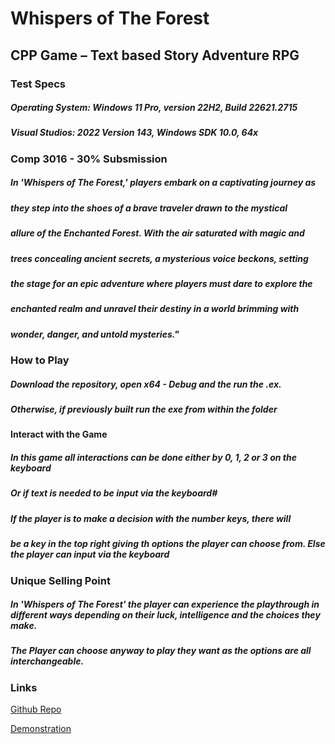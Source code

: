 # **Whispers of The Forest**

## **CPP Game – Text based Story Adventure RPG**

### **Test Specs**

##### Operating System: Windows 11 Pro, version 22H2, Build 22621.2715

##### Visual Studios: 2022 Version 143, Windows SDK 10.0, 64x

### **Comp 3016 - 30% Subsmission**

##### In 'Whispers of The Forest,' players embark on a captivating journey as 
##### they step into the shoes of a brave traveler drawn to the mystical  
##### allure of the Enchanted Forest. With the air saturated with magic and
##### trees concealing ancient secrets, a mysterious voice beckons, setting
##### the stage for an epic adventure where players must dare to explore the
##### enchanted realm and unravel their destiny in a world brimming with
##### wonder, danger, and untold mysteries."

### **How to Play**

##### Download the repository, open x64 - Debug and the run the .ex. 
##### Otherwise, if previously built run the exe from within the folder

#### **Interact with the Game**

##### In this game all interactions can be done either by 0, 1, 2 or 3 on the keyboard
##### Or if text is needed to be input via the keyboard#

##### If the player is to make a decision with the number keys, there will 
##### be a key in the top right giving th options the player can choose from. Else the player can input via the keyboard 


### **Unique Selling Point**

##### In 'Whispers of The Forest' the player can experience the playthrough in different ways depending on their luck, intelligence and the choices they make.
##### The Player can choose anyway to play they want as the options are all interchangeable.

### Links

[Github Repo](https://github.com/WillSplaine/3016-CW1)

[Demonstration](https://youtu.be/Y1FZc3RjhWc)



